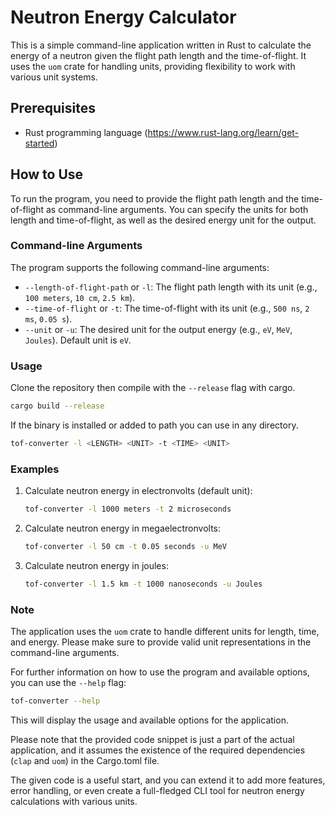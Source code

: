 # Neutron Energy Calculator

This is a simple command-line application written in Rust to calculate the energy of a neutron given the flight path length and the time-of-flight. It uses the `uom` crate for handling units, providing flexibility to work with various unit systems.

## Prerequisites

- Rust programming language (<https://www.rust-lang.org/learn/get-started>)

## How to Use

To run the program, you need to provide the flight path length and the time-of-flight as command-line arguments. You can specify the units for both length and time-of-flight, as well as the desired energy unit for the output.

### Command-line Arguments

The program supports the following command-line arguments:

- `--length-of-flight-path` or `-l`: The flight path length with its unit (e.g., `100 meters`, `10 cm`, `2.5 km`).
- `--time-of-flight` or `-t`: The time-of-flight with its unit (e.g., `500 ns`, `2 ms`, `0.05 s`).
- `--unit` or `-u`: The desired unit for the output energy (e.g., `eV`, `MeV`, `Joules`). Default unit is `eV`.

### Usage

Clone the repository then compile with the `--release` flag with cargo.

```bash
cargo build --release
```

If the binary is installed or added to path you can use in any directory.

```bash
tof-converter -l <LENGTH> <UNIT> -t <TIME> <UNIT>
```

### Examples

1. Calculate neutron energy in electronvolts (default unit):

    ```bash
    tof-converter -l 1000 meters -t 2 microseconds
    ```

2. Calculate neutron energy in megaelectronvolts:

    ```bash
    tof-converter -l 50 cm -t 0.05 seconds -u MeV
    ```

3. Calculate neutron energy in joules:

    ```bash
    tof-converter -l 1.5 km -t 1000 nanoseconds -u Joules
    ```

### Note

The application uses the `uom` crate to handle different units for length, time, and energy. Please make sure to provide valid unit representations in the command-line arguments.

For further information on how to use the program and available options, you can use the `--help` flag:

```bash
tof-converter --help
```

This will display the usage and available options for the application.

Please note that the provided code snippet is just a part of the actual application, and it assumes the existence of the required dependencies (`clap` and `uom`) in the Cargo.toml file.

The given code is a useful start, and you can extend it to add more features, error handling, or even create a full-fledged CLI tool for neutron energy calculations with various units.
